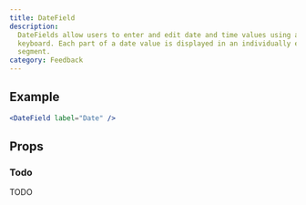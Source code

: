 ```yaml
---
title: DateField
description:
  DateFields allow users to enter and edit date and time values using a
  keyboard. Each part of a date value is displayed in an individually editable
  segment.
category: Feedback
---
```


## Example

```jsx {% live=true %}
<DateField label="Date" />
```

## Props

### Todo

TODO
